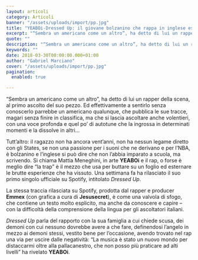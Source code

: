 ```yaml
---
layout: articoli
category: Articoli
banner: "/assets/uploads/import/pp.jpg"
title: "YEABOi-Dressed Up: il giovane bolzanino che rappa in inglese esordisce su Spotify"
excerpt: "“Sembra un americano come un altro”, ha detto di lui un rapper della scena, al primo ascolto del suo pezzo. Ed effettivamente a sentirlo senza conoscerlo parrebbe un americano qualunque, che pubblica le sue tracce, magari senza finire in classifica, ma che si lascia ascoltare anche volentieri, con una voce profonda e quel po’ di [&hellip"
quote: ""
description: "“Sembra un americano come un altro”, ha detto di lui un rapper della scena, al primo ascolto del suo pezzo. Ed effettivamente a sentirlo senza conoscerlo parrebbe un americano qualunque, che pubblica le sue tracce, magari senza finire in classifica, ma che si lascia ascoltare anche volentieri, con una voce profonda e quel po’ di [&hellip"
keywords: ""
date: 2018-03-30T00:00:00.000+01:00
author: "Gabriel Marciano"
cover: "/assets/uploads/import/pp.jpg"
pagination:
  enabled: true

---
```


“Sembra un americano come un altro”, ha detto di lui un rapper della scena, al primo ascolto del suo pezzo. Ed effettivamente a sentirlo senza conoscerlo parrebbe un americano qualunque, che pubblica le sue tracce, magari senza finire in classifica, ma che si lascia ascoltare anche volentieri, con una voce profonda e quel po’ di autotune che la ingrossa in determinati momenti e la dissolve in altri…

Tutt’altro: il ragazzo non ha ancora vent’anni, non ha nessun legame diretto con gli States, se non una passione per i suoni che ne derivano e per l’NBA, è bolzanino e l’inglese si può dire che non l’abbia imparato a scuola, ma scrivendo. Si chiama Mattia Meneghini, in arte **YEABOi** e il rap, o forse è meglio dire “la trap” è il mezzo che usa per buttare su un foglio ed esternare le brutte esperienze che ha vissuto. Una settimana fa ha rilasciato il suo primo singolo ufficiale su Spotify, intitolato _Dressed Up_.

La stessa traccia rilasciata su Spotify, prodotta dal rapper e producer **Emmex** (con grafica a cura di **Jesusecret**), è come una valvola di sfogo, che contiene un testo molto esplicito, ma anche da conoscere e capire – con la difficoltà della comprensione della lingua per gli ascoltatori italiani.

_Dressed Up_ parla del rapporto con la sua famiglia a cui chiede scusa, dei demoni con cui nessuno dovrebbe avere a che fare, definendosi l’angelo in mezzo ai demoni stessi, vestito bene per l’occasione, avendo trovato nel rap una via per uscire dalle negatività: “La musica è stato un nuovo mondo per distaccarmi oltre alla pallacanestro, che non posso più praticare ad alti livelli” ha rivelato **YEABOi**.